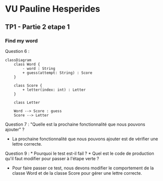 # VU Pauline Hesperides

## TP1 - Partie 2 etape 1 
### Find my word

Question 6 : 

```mermaid
classDiagram
    class Word {
        - word : String
        + guess(attempt: String) : Score
    }

    class Score {
        + letter(index: int) : Letter
    }

    class Letter

    Word --> Score : guess
    Score --> Letter

```
Question 7 : "Quelle est la prochaine fonctionnalité que nous pouvons ajouter" ?
- La prochaine fonctionnalité que nous pouvons ajouter est de vérifier une lettre correcte.

Question 9 : * Pourquoi le test est-il fail ? * Quel est le code de production qu'il faut modifier pour passer à l'étape verte ?
- Pour faire passer ce test, nous devons modifier le comportement de la classe Word et de la classe Score pour gérer une lettre correcte.



